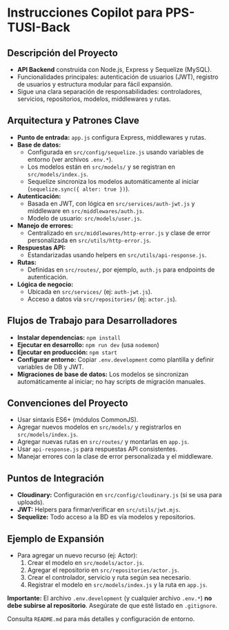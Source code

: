 # Instrucciones Copilot para PPS-TUSI-Back

## Descripción del Proyecto
- **API Backend** construida con Node.js, Express y Sequelize (MySQL).
- Funcionalidades principales: autenticación de usuarios (JWT), registro de usuarios y estructura modular para fácil expansión.
- Sigue una clara separación de responsabilidades: controladores, servicios, repositorios, modelos, middlewares y rutas.

## Arquitectura y Patrones Clave
- **Punto de entrada:** `app.js` configura Express, middlewares y rutas.
- **Base de datos:**
  - Configurada en `src/config/sequelize.js` usando variables de entorno (ver archivos `.env.*`).
  - Los modelos están en `src/models/` y se registran en `src/models/index.js`.
  - Sequelize sincroniza los modelos automáticamente al iniciar (`sequelize.sync({ alter: true })`).
- **Autenticación:**
  - Basada en JWT, con lógica en `src/services/auth-jwt.js` y middleware en `src/middlewares/auth.js`.
  - Modelo de usuario: `src/models/user.js`.
- **Manejo de errores:**
  - Centralizado en `src/middlewares/http-error.js` y clase de error personalizada en `src/utils/http-error.js`.
- **Respuestas API:**
  - Estandarizadas usando helpers en `src/utils/api-response.js`.
- **Rutas:**
  - Definidas en `src/routes/`, por ejemplo, `auth.js` para endpoints de autenticación.
- **Lógica de negocio:**
  - Ubicada en `src/services/` (ej: `auth-jwt.js`).
  - Acceso a datos vía `src/repositories/` (ej: `actor.js`).

## Flujos de Trabajo para Desarrolladores
- **Instalar dependencias:** `npm install`
- **Ejecutar en desarrollo:** `npm run dev` (usa `nodemon`)
- **Ejecutar en producción:** `npm start`
- **Configurar entorno:** Copiar `.env.development` como plantilla y definir variables de DB y JWT.
- **Migraciones de base de datos:** Los modelos se sincronizan automáticamente al iniciar; no hay scripts de migración manuales.

## Convenciones del Proyecto
- Usar sintaxis ES6+ (módulos CommonJS).
- Agregar nuevos modelos en `src/models/` y registrarlos en `src/models/index.js`.
- Agregar nuevas rutas en `src/routes/` y montarlas en `app.js`.
- Usar `api-response.js` para respuestas API consistentes.
- Manejar errores con la clase de error personalizada y el middleware.

## Puntos de Integración
- **Cloudinary:** Configuración en `src/config/cloudinary.js` (si se usa para uploads).
- **JWT:** Helpers para firmar/verificar en `src/utils/jwt.mjs`.
- **Sequelize:** Todo acceso a la BD es vía modelos y repositorios.

## Ejemplo de Expansión
- Para agregar un nuevo recurso (ej: Actor):
  1. Crear el modelo en `src/models/actor.js`.
  2. Agregar el repositorio en `src/repositories/actor.js`.
  3. Crear el controlador, servicio y ruta según sea necesario.
  4. Registrar el modelo en `src/models/index.js` y la ruta en `app.js`.

**Importante:** El archivo `.env.development` (y cualquier archivo `.env.*`) **no debe subirse al repositorio**. Asegúrate de que esté listado en `.gitignore`.

Consulta `README.md` para más detalles y configuración de entorno.
